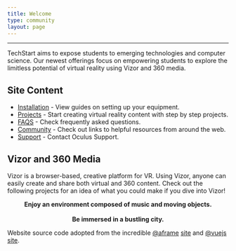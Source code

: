 ```yaml
---
title: Welcome
type: community
layout: page
---
```

<hr>

TechStart aims to expose students to emerging technologies and computer science. Our newest offerings focus on empowering students to explore the limitless potential of virtual reality using Vizor and 360 media.

## Site Content
* [Installation](/installation) - View guides on setting up your equipment.
* [Projects](/docs) - Start creating virtual reality content with step by step projects.
* [FAQS](/faq) - Check frequently asked questions.
* [Community](/community) - Check out links to helpful resources from around the web.
* [Support](https://support.oculus.com/) - Contact Oculus Support.

## Vizor and 360 Media
Vizor is a browser-based, creative platform for VR. Using Vizor, anyone can easily create and share both virtual and 360 content. Check out the following projects for an idea of what you could make if you dive into Vizor!

<div style="text-align:center">
	<script src="//vizor.io/scripts/embed.js" data-vizorurl="//vizor.io/embed/fthr/exploding-rocket-5" ></script>
	<strong>Enjoy an environment composed of music and moving objects.</strong> 
</div>

<br>

<div style="text-align:center">
	<script src="//vizor.io/scripts/embed.js" data-vizorurl="//vizor.io/embed/examples/360-photo" ></script>
	<strong>Be immersed in a bustling city.</strong> 
</div>

Website source code adopted from the incredible [@aframe](https://aframe.io) [site](https://github.com/aframevr/aframe-site)
 and [@vuejs](https://vuejs.org) [site](https://github.com/vuejs/vuejs.org/).

